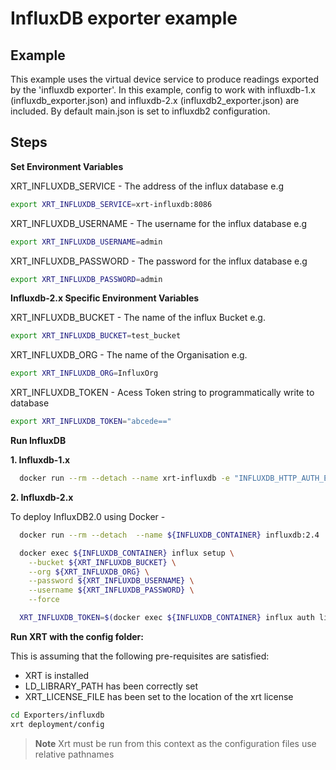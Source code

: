 # InfluxDB exporter example

## Example

This example uses the virtual device service to produce readings exported by the 'influxdb exporter'.
In this example, config to work with influxdb-1.x (influxdb_exporter.json) and influxdb-2.x (influxdb2_exporter.json) are included. By default main.json is set to influxdb2 configuration.

## Steps

**Set Environment Variables**

XRT_INFLUXDB_SERVICE - The address of the influx database e.g

```bash
export XRT_INFLUXDB_SERVICE=xrt-influxdb:8086
```

XRT_INFLUXDB_USERNAME - The username for the influx database e.g

```bash
export XRT_INFLUXDB_USERNAME=admin
```

XRT_INFLUXDB_PASSWORD - The password for the influx database e.g

```bash
export XRT_INFLUXDB_PASSWORD=admin
```

**Influxdb-2.x Specific Environment Variables**

XRT_INFLUXDB_BUCKET - The name of the influx Bucket e.g.

```bash
export XRT_INFLUXDB_BUCKET=test_bucket
```

XRT_INFLUXDB_ORG - The name of the Organisation e.g.

```bash
export XRT_INFLUXDB_ORG=InfluxOrg
```

XRT_INFLUXDB_TOKEN - Acess Token string to programmatically write to database

```bash
export XRT_INFLUXDB_TOKEN="abcede=="
```

**Run InfluxDB**

**1. Influxdb-1.x**

```bash
  docker run --rm --detach --name xrt-influxdb -e "INFLUXDB_HTTP_AUTH_ENABLED=true" -e "INFLUXDB_ADMIN_USER=${XRT_INFLUXDB_USERNAME}" -e "INFLUXDB_ADMIN_PASSWORD=${XRT_INFLUXDB_PASSWORD}" influxdb:1.8
```

**2. Influxdb-2.x**

To deploy InfluxDB2.0 using Docker -

```bash
  docker run --rm --detach  --name ${INFLUXDB_CONTAINER} influxdb:2.4

  docker exec ${INFLUXDB_CONTAINER} influx setup \
    --bucket ${XRT_INFLUXDB_BUCKET} \
    --org ${XRT_INFLUXDB_ORG} \
    --password ${XRT_INFLUXDB_USERNAME} \
    --username ${XRT_INFLUXDB_PASSWORD} \
    --force

  XRT_INFLUXDB_TOKEN=$(docker exec ${INFLUXDB_CONTAINER} influx auth list | awk -v username=${XRT_INFLUXDB_USERNAME} '$5 ~ username {print $4 " "}')
```

**Run XRT with the config folder:**

This is assuming that the following pre-requisites are satisfied:

- XRT is installed
- LD_LIBRARY_PATH has been correctly set
- XRT_LICENSE_FILE has been set to the location of the xrt license

```bash
cd Exporters/influxdb
xrt deployment/config
```

> **Note** Xrt must be run from this context as the configuration files use relative pathnames
